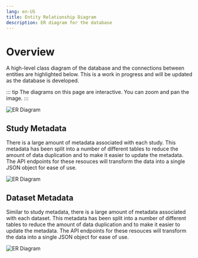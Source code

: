 ```yaml
---
lang: en-US
title: Entity Relationship Diagram
description: ER diagram for the database
---
```


# Overview

A high-level class diagram of the database and the connections between entities are highlighted below. This is a work in progress and will be updated as the database is developed.

::: tip
The diagrams on this page are interactive. You can zoom and pan the image.
:::

<img src="/mermaid/database-er.svg" data-high-res-src="/mermaid/database-er.svg" alt="ER Diagram" data-zoom-pan />

## Study Metadata

There is a large amount of metadata associated with each study. This metadata has been split into a number of different tables to reduce the amount of data duplication and to make it easier to update the metadata. The API endpoints for these resouces will transform the data into a single JSON object for ease of use.

<img src="/mermaid/study-metadata-er.svg" data-high-res-src="/mermaid/study-metadata-er.svg" alt="ER Diagram" data-zoom-pan />

## Dataset Metadata

Similar to study metadata, there is a large amount of metadata associated with each dataset. This metadata has been split into a number of different tables to reduce the amount of data duplication and to make it easier to update the metadata. The API endpoints for these resouces will transform the data into a single JSON object for ease of use.

<img src="/mermaid/dataset-metadata-er.svg" data-high-res-src="/mermaid/dataset-metadata-er.svg" alt="ER Diagram" data-zoom-pan />
